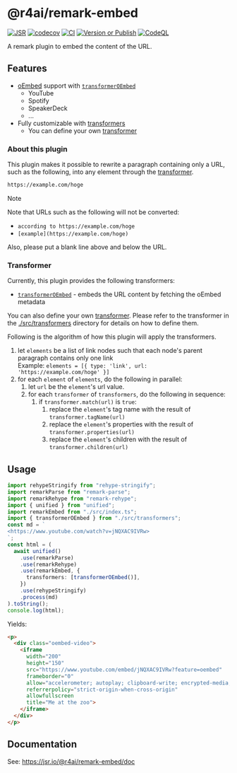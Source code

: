 # @r4ai/remark-embed

[![JSR](https://jsr.io/badges/@r4ai/remark-embed)](https://jsr.io/@r4ai/remark-embed)
[![codecov](https://codecov.io/gh/r4ai/remark-embed/graph/badge.svg?token=B9EZXC0PR8)](https://codecov.io/gh/r4ai/remark-embed)
[![CI](https://github.com/r4ai/remark-embed/actions/workflows/ci.yml/badge.svg)](https://github.com/r4ai/remark-embed/actions/workflows/ci.yml)
[![Version or Publish](https://github.com/r4ai/remark-embed/actions/workflows/changeset-version.yml/badge.svg)](https://github.com/r4ai/remark-embed/actions/workflows/changeset-version.yml)
[![CodeQL](https://github.com/r4ai/remark-embed/actions/workflows/github-code-scanning/codeql/badge.svg)](https://github.com/r4ai/remark-embed/actions/workflows/github-code-scanning/codeql)

A remark plugin to embed the content of the URL.

## Features

- [oEmbed](https://en.wikipedia.org/wiki/OEmbed) support with [`transformerOEmbed`](https://jsr.io/@r4ai/remark-embed/doc/transformers/~/transformerOEmbed)
  - YouTube
  - Spotify
  - SpeakerDeck
  - ...
- Fully customizable with [transformers](https://jsr.io/@r4ai/remark-embed/doc/~/RemarkEmbedOptions.transformers)
  - You can define your own [transformer](https://jsr.io/@r4ai/remark-embed/doc/~/Transformer)

### About this plugin

This plugin makes it possible to rewrite a paragraph containing only a URL, such as the following, into any element through the [transformer](https://jsr.io/@r4ai/remark-embed/doc/~/Transformer).

```md
https://example.com/hoge
```

> [!note]
> Note that URLs such as the following will not be converted:
>
> - `according to https://example.com/hoge`
> - `[example](https://example.com/hoge)`
>
> Also, please put a blank line above and below the URL.

### Transformer

Currently, this plugin provides the following transformers:

- [`transformerOEmbed`](https://jsr.io/@r4ai/remark-embed/doc/transformers/~/transformerOEmbed) - embeds the URL content by fetching the oEmbed metadata

You can also define your own [transformer](https://jsr.io/@r4ai/remark-embed/doc/~/Transformer). Please refer to the transformer in the [./src/transformers](./src/transformers) directory for details on how to define them.

Following is the algorithm of how this plugin will apply the transformers.

1. let `elements` be a list of link nodes such that each node's parent paragraph contains only one link\
   Example: `elements = [{ type: 'link', url: 'https://example.com/hoge' }]`
2. for each `element` of `elements`, do the following in parallel:
   1. let `url` be the `element`'s url value.
   2. for each `transformer` of `transformers`, do the following in sequence:
      1. if `transformer.match(url)` is `true`:
         1. replace the `element`'s tag name with the result of `transformer.tagName(url)`
         2. replace the `element`'s properties with the result of `transformer.properties(url)`
         3. replace the `element`'s children with the result of `transformer.children(url)`

## Usage

```ts
import rehypeStringify from "rehype-stringify";
import remarkParse from "remark-parse";
import remarkRehype from "remark-rehype";
import { unified } from "unified";
import remarkEmbed from "./src/index.ts";
import { transformerOEmbed } from "./src/transformers";
const md = `
<https://www.youtube.com/watch?v=jNQXAC9IVRw>
`;
const html = (
  await unified()
    .use(remarkParse)
    .use(remarkRehype)
    .use(remarkEmbed, {
      transformers: [transformerOEmbed()],
    })
    .use(rehypeStringify)
    .process(md)
).toString();
console.log(html);
```

Yields:

```html
<p>
  <div class="oembed-video">
    <iframe
      width="200"
      height="150"
      src="https://www.youtube.com/embed/jNQXAC9IVRw?feature=oembed"
      frameborder="0"
      allow="accelerometer; autoplay; clipboard-write; encrypted-media; gyroscope; picture-in-picture; web-share"
      referrerpolicy="strict-origin-when-cross-origin"
      allowfullscreen
      title="Me at the zoo">
    </iframe>
  </div>
</p>
```

## Documentation

See: <https://jsr.io/@r4ai/remark-embed/doc>
